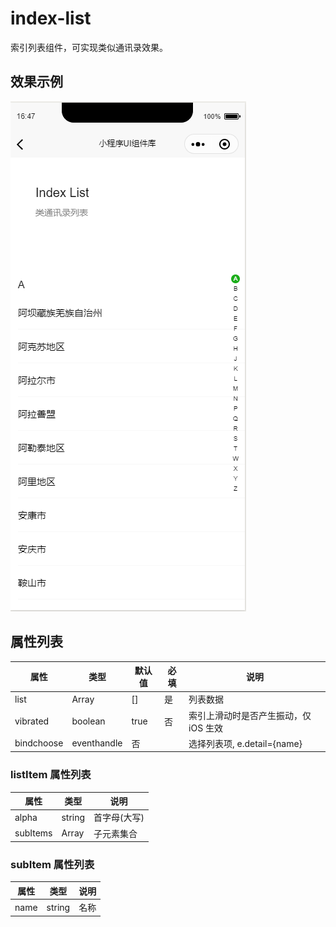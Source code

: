# index-list

索引列表组件，可实现类似通讯录效果。

## 效果示例

![alt index-list](./img/index-list.png#width:300px)

## 属性列表

| 属性       | 类型            | 默认值 | 必填 | 说明                                  |
| ---------- | --------------- | ------ | ---- | ------------------------------------- |
| list       | Array<listItem> | []     | 是   | 列表数据                              |
| vibrated   | boolean         | true   | 否   | 索引上滑动时是否产生振动，仅 iOS 生效 |
| bindchoose | eventhandle     | 否     |      | 选择列表项, e.detail={name}           |

### listItem 属性列表

| 属性     | 类型           | 说明         |
| -------- | -------------- | ------------ |
| alpha    | string         | 首字母(大写) |
| subItems | Array<subItem> | 子元素集合   |

### subItem 属性列表

| 属性 | 类型   | 说明 |
| ---- | ------ | ---- |
| name | string | 名称 |
